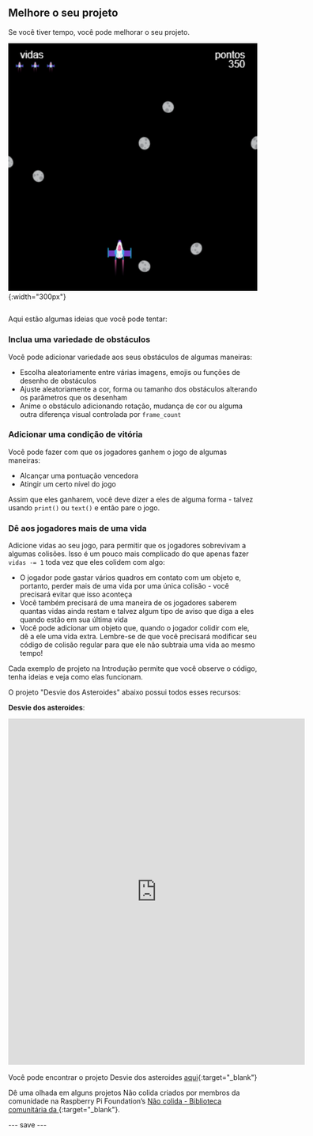 ## Melhore o seu projeto

<div style="display: flex; flex-wrap: wrap">
<div style="flex-basis: 200px; flex-grow: 1; margin-right: 15px;">
Se você tiver tempo, você pode melhorar o seu projeto.
</div>
<div>

![Exemplo de projeto espacial com vidas.](images/example1.png){:width="300px"}

</div>
</div>

Aqui estão algumas ideias que você pode tentar:

### Inclua uma variedade de obstáculos
Você pode adicionar variedade aos seus obstáculos de algumas maneiras:
 - Escolha aleatoriamente entre várias imagens, emojis ou funções de desenho de obstáculos
 - Ajuste aleatoriamente a cor, forma ou tamanho dos obstáculos alterando os parâmetros que os desenham
 - Anime o obstáculo adicionando rotação, mudança de cor ou alguma outra diferença visual controlada por `frame_count`

### Adicionar uma condição de vitória
Você pode fazer com que os jogadores ganhem o jogo de algumas maneiras:
 - Alcançar uma pontuação vencedora
 - Atingir um certo nível do jogo

Assim que eles ganharem, você deve dizer a eles de alguma forma - talvez usando `print()` ou `text()` e então pare o jogo.

### Dê aos jogadores mais de uma vida
Adicione vidas ao seu jogo, para permitir que os jogadores sobrevivam a algumas colisões. Isso é um pouco mais complicado do que apenas fazer `vidas -= 1` toda vez que eles colidem com algo:
 - O jogador pode gastar vários quadros em contato com um objeto e, portanto, perder mais de uma vida por uma única colisão - você precisará evitar que isso aconteça
 - Você também precisará de uma maneira de os jogadores saberem quantas vidas ainda restam e talvez algum tipo de aviso que diga a eles quando estão em sua última vida
 - Você pode adicionar um objeto que, quando o jogador colidir com ele, dê a ele uma vida extra. Lembre-se de que você precisará modificar seu código de colisão regular para que ele não subtraia uma vida ao mesmo tempo!

Cada exemplo de projeto na Introdução permite que você observe o código, tenha ideias e veja como elas funcionam.

O projeto "Desvie dos Asteroides" abaixo possui todos esses recursos:

**Desvie dos asteroides**:
<iframe src="https://editor.raspberrypi.org/pt-BR/embed/viewer/dodge-asteroids-example" width="600" height="700" frameborder="0" marginwidth="0" marginheight="0" allowfullscreen>
</iframe>

Você pode encontrar o projeto Desvie dos asteroides [aqui](https://editor.raspberrypi.org/pt-BR/projects/dodge-asteroids-example){:target="_blank"}

Dê uma olhada em alguns projetos Não colida criados por membros da comunidade na Raspberry Pi Foundation’s [Não colida - Biblioteca comunitária da ](https://wke.lt/w/s/KobNfx){:target="_blank"}.

--- save ---
